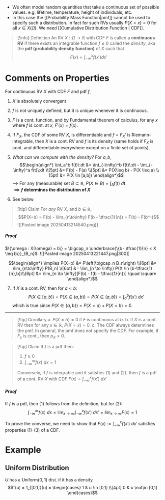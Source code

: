 - We often model random quantities that take a continuous set of possible values. e.g. lifetime, temperature, height of individuals, etc.
- In this case the [[Probability Mass Function|pmf]] cannot be used to specify such a distribution. In fact for such RVs usually $P(X=x) = 0$ for all $x \in X(\Omega)$. We need [[Cumulative Distribution Function | CDF]].

>[!info] Definition
>An RV $X: \Omega \to \mathbb{R}$ with CDF $F$ is called a **continuous RV** if there exists an integrable function $f \leq 0$ called the *density*, aka the **pdf (probability density function)** of $X$ such that
>$$F(x) = \int_{-\infty}^x f(x') dx'$$

# Comments on Properties

For continuous RV $X$ with CDF $F$ and pdf $f$,

1. $X$ is absolutely convergent
2. $f$ is not uniquely defined, but it is unique whenever it is continuous. 
3. $F$ is a cont. function, and by Fundamental theorem of calculus, for any $x$ where $f$ is cont. at $x$, $F'(x) = f(x)$.
4. If $F_X$, the CDF of some RV $X$, is differentiable and $f = F_X'$ is Riemann-integrable, then $X$ is a cont. RV and $f$ is its density (same holds if $F_X$ is cont. and differentiable everywhere except on a finite set of points).
5. *What can we compute with the density?*
	 For $a,b$,  
$$\begin{align*}
\int_a^b f(t)\:dt &= \int_{-\infty}^b f(t)\:dt - \int_{-\infty}^a f(t)\:dt \\[5pt]
&= F(b) - F(a) \\[5pt]
&= P(X\leq b) - P(X \leq a) \\[5pt]
&= P(X \in [a,b])
\end{align*}$$
$\implies$ For any (measurable) set $B \subset \mathbb{R}$, $P(X \in B) = \int_B f(t) \: dt$.  
**$\implies f$ determines the distribution of $X$**

6. See below
>[!tip] Claim
>For *any* RV $X$, and $b \in \mathbb{R}$, 
>$$P(X=b) = F(b) - \lim_{n\to\infty} F(b - \tfrac{1}{n}) = F(b) - F(b^-)$$
>![[Pasted image 20250413214540.png]]
##### Proof
$\{\omega : X(\omega) = b\} = \bigcap_n \underbrace{\{b- \tfrac{1}{n} < X \leq b\}}_{B_n}$. 
![[Pasted image 20250413221447.png|300]]

$$\begin{align*}
\implies P(X=b) &= P\left(\bigcap_n B_n\right) \\[6pt]
&= \lim_{n\to\infty} P(B_n) \\[6pt]
&= \lim_{n \to \infty} P(X \in (b-\tfrac{1}{n},b])\\[6pt]
&= \lim_{n \to \infty}[F(b) - f(b - \tfrac{1}{n})] \quad \square
\end{align*}$$

7. If $X$ is a cont. RV, then for $a<b$:
$$P(X \in [a,b]) = P(X \in (a,b)) = P(X \in (a,b]) = \int_a^b f(x') \:dx'$$
which is true since $P(X \in \{a,b\}) = P(X=a) + P(X=b) = 0$.
---

>[!tip] Corollary
>a. $P(X=b) = 0$ if $F$ is continuous at $b$.
>b. If $X$ is a cont. RV then for any $x \in \mathbb{R}$, $P(X=x) = 0$. 
>c. The CDF always determines the pmf. In general, the pmf does not specify the CDF. For example, if $F_x$ is cont., then $p_X = 0$.  

>[!tip] Claim
>If $f$ is a pdf then:
>1. $f \geq 0$
>2. $\int_{-\infty}^{\infty} f(x)\: dx = 1$
>   
>   Conversely, if $f$ is integrable and it satisfies (1) and (2), then $f$ is a pdf of a cont. RV $X$ with CDF $F(x) = \int_{-\infty}^x f(x') \: dx'$ 
##### Proof
If $f$ is a pdf, then (1) follows from the definition, but for (2):
$$\int_{-\infty}^{\infty} f(x)\:dx = \lim_{x \to \infty} \int_{-\infty}^x f(x') \: dx' = \lim_{x \to \infty} F(x) = 1$$

To prove the converse, we need to show that $F(x) := \int_{-\infty}^x f(x') \:dx'$ satisfies properties (1)-(3) of a CDF.


# Example

## Uniform Distribution

$U$ has a $\text{Uniform}(0,1)$ dist. if it has a density
$$f(u) = 1_{[0,1]}(u) = \begin{cases}
1 & u \in [0,1] \\[4pt]
0 & u \not\in [0,1]
\end{cases}$$


